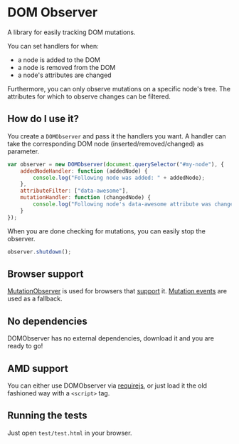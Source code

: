 # DOM Observer

A library for easily tracking DOM mutations.

You can set handlers for when:

* a node is added to the DOM
* a node is removed from the DOM
* a node's attributes are changed

Furthermore, you can only observe mutations on a specific node's tree.
The attributes for which to observe changes can be filtered.

## How do I use it?

You create a `DOMObserver` and pass it the handlers you want. A handler can
take the corresponding DOM node (inserted/removed/changed) as
parameter.

```javascript
var observer = new DOMObserver(document.querySelector("#my-node"), {
    addedNodeHandler: function (addedNode) {
        console.log("Following node was added: " + addedNode);
    },
    attributeFilter: ["data-awesome"],
    mutationHandler: function (changedNode) {
        console.log("Following node's data-awesome attribute was changed: " + changedNode);
    }
});
```


When you are done checking for mutations, you can easily stop the observer.

```javascript
observer.shutdown();
```

## Browser support

[MutationObserver](https://developer.mozilla.org/en/docs/Web/API/MutationObserver)
is used for browsers that [support](http://caniuse.com/mutationobserver) it.
[Mutation events](https://developer.mozilla.org/en-US/docs/Web/Guide/Events/Mutation_events)
are used as a fallback.

## No dependencies

DOMObserver has no external dependencies, download it and you are ready to go!

## AMD support

You can either use DOMObserver via [requirejs](http://requirejs.org/), or just
load it the old fashioned way with a `<script>` tag.

## Running the tests

Just open `test/test.html` in your browser.


